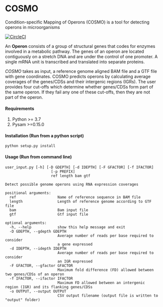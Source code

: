 # COSMO

Condition-specific Mapping of Operons (COSMO) is a tool for detecting operons in microorganisms

[![CircleCI](https://circleci.com/gh/hocinebendou/tb_operon_detection.svg?style=svg)](https://circleci.com/gh/hocinebendou/tb_operon_detection)

An **Operon** consists of a group of structural genes that codes for enzymes involved in a metabolic pathway.
The genes of an operon are located contiguously on a stretch DNA and are under the control of one promoter.
A single mRNA unit is transcribed and translated into separate proteins.

*COSMO* takes as input, a reference genome aligned BAM file and a GTF file with gene coordinates. 
COSMO predicts operons by calculating average coverages of the genes/CDSs and their intergenic regions (IGRs). 
The user provides four cut-offs which determine whether genes/CDSs form part of the same operon. 
If they fail any one of these cut-offs, then they are not part of the operon.

#### Requirements
1. Python >= 3.7
2. Pysam >=0.15.0

#### Installation (Run from a python script)
```
python setup.py install  
```

#### Usage (Run from command line)
```
user_input.py [-h] [-D GDEPTH] [-d IDEPTH] [-F GFACTOR] [-f IFACTOR]
                     [-p PREFIX]
                     ref length bam gtf

Detect possible genome operons using RNA expression coverages

positional arguments:
  ref                   Name of reference sequence in BAM file
  length                Length of reference genome according to GTF file
  bam                   Bam input file
  gtf                   Gtf input file

optional arguments:
  -h, --help            show this help message and exit
  -D GDEPTH, --gdepth GDEPTH
                        Average number of reads per base required to consider
                        a gene expressed
  -d IDEPTH, --idepth IDEPTH
                        Average number of reads per base required to consider
                        an IGR expressed
  -F GFACTOR, --gfactor GFACTOR
                        Maximum fold difference (FD) allowed between two genes/CDSs of an operon
  -f IFACTOR, --ifactor IFACTOR
                        Maximum FD allowed between an intergenic region (IGR) and its flanking genes/CDSs
  -o OUTPUT, --output OUTPUT
                        CSV output filename (output file is written to "output" folder)
```    
